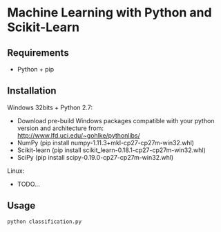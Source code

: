 # Machine Learning with Python and Scikit-Learn

## Requirements
* Python + pip

## Installation
Windows 32bits + Python 2.7:
* Download pre-build Windows packages compatible with your python version and architecture from: http://www.lfd.uci.edu/~gohlke/pythonlibs/
* NumPy (pip install numpy-1.11.3+mkl-cp27-cp27m-win32.whl)
* Scikit-learn (pip install scikit_learn-0.18.1-cp27-cp27m-win32.whl)
* SciPy (pip install scipy-0.19.0-cp27-cp27m-win32.whl)

Linux:
* TODO...

## Usage
```
python classification.py
```
